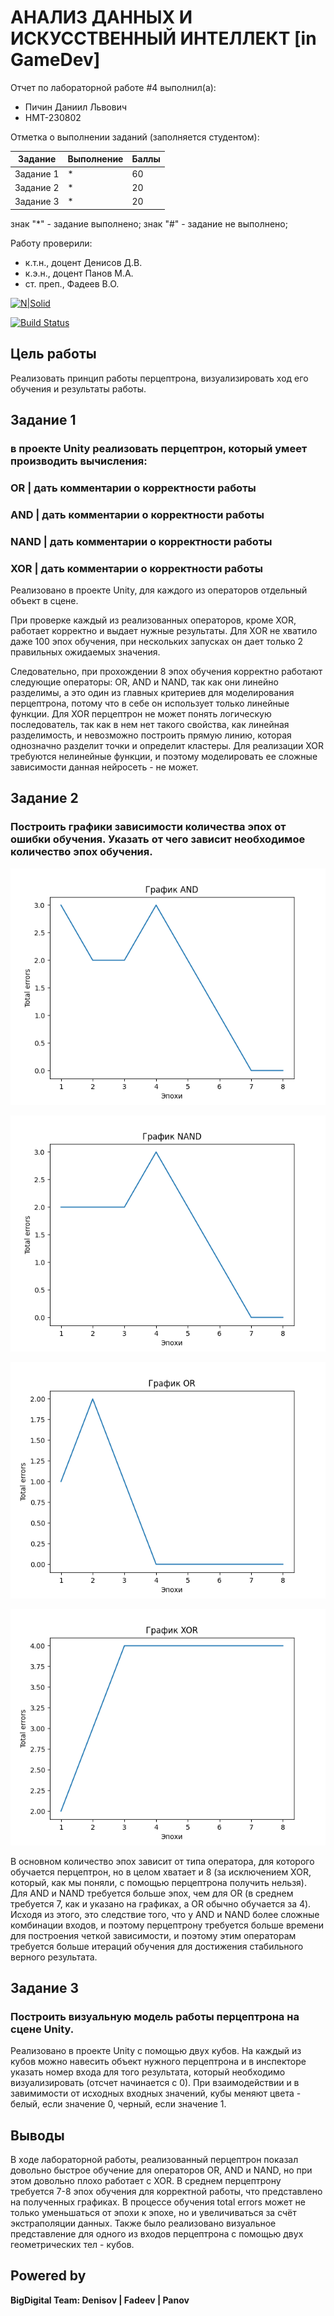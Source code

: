 # АНАЛИЗ ДАННЫХ И ИСКУССТВЕННЫЙ ИНТЕЛЛЕКТ [in GameDev]
Отчет по лабораторной работе #4 выполнил(а):
- Пичин Даниил Львович
- НМТ-230802

Отметка о выполнении заданий (заполняется студентом):

| Задание | Выполнение | Баллы |
| ------ | ------ | ------ |
| Задание 1 | * | 60 |
| Задание 2 | * | 20 |
| Задание 3 | * | 20 |

знак "*" - задание выполнено; знак "#" - задание не выполнено;

Работу проверили:
- к.т.н., доцент Денисов Д.В.
- к.э.н., доцент Панов М.А.
- ст. преп., Фадеев В.О.

[![N|Solid](https://cldup.com/dTxpPi9lDf.thumb.png)](https://nodesource.com/products/nsolid)

[![Build Status](https://travis-ci.org/joemccann/dillinger.svg?branch=master)](https://travis-ci.org/joemccann/dillinger)

## Цель работы
Реализовать принцип работы перцептрона, визуализировать ход его обучения и результаты работы.


## Задание 1
### в проекте Unity реализовать перцептрон, который умеет производить вычисления:

### OR | дать комментарии о корректности работы

### AND | дать комментарии о корректности работы

### NAND | дать комментарии о корректности работы

### XOR | дать комментарии о корректности работы


Реализовано в проекте Unity, для каждого из операторов отдельный объект в сцене.

При проверке каждый из реализованных операторов, кроме XOR, работает корректно и выдает нужные результаты. Для XOR не хватило даже 100 эпох обучения, при нескольких запусках он дает только 2 правильных ожидаемых значения. 

Следовательно, при прохождении 8 эпох обучения корректно работают следующие операторы: OR, AND и NAND, так как они линейно разделимы, а это один из главных критериев для моделирования перцептрона, потому что в себе он использует только линейные функции. Для XOR перцептрон не может понять логическую последователь, так как в нем нет такого свойства, как линейная разделимость, и невозможно построить прямую линию, которая однозначно разделит точки и определит кластеры. Для реализации XOR требуются нелинейные функции, и поэтому моделировать ее сложные зависимости данная нейросеть - не может. 


## Задание 2
### Построить графики зависимости количества эпох от ошибки  обучения. Указать от чего зависит необходимое количество эпох обучения.

![task 2](https://github.com/kurlyushonok/DA-in-GameDev-lab4/blob/main/graphs/AND.png)

![task 2](https://github.com/kurlyushonok/DA-in-GameDev-lab4/blob/main/graphs/NAND.png)

![task 2](https://github.com/kurlyushonok/DA-in-GameDev-lab4/blob/main/graphs/OR.png)

![task 2](https://github.com/kurlyushonok/DA-in-GameDev-lab4/blob/main/graphs/XOR.png)


В основном количество эпох зависит от типа оператора, для которого обучается перцептрон, но в целом хватает и 8 (за исключением XOR, который, как мы поняли, с помощью перцептрона получить нельзя). Для AND и NAND требуется больше эпох, чем для OR (в среднем требуется 7, как и указано на графиках, а OR обычно обучается за 4). Исходя из этого, это следствие того, что у AND и NAND более сложные комбинации входов, и поэтому перцептрону требуется больше времени для построения четкой зависимости, и поэтому этим операторам требуется больше итераций обучения для достижения стабильного верного результата.


## Задание 3
### Построить визуальную модель работы перцептрона на сцене Unity.

Реализовано в проекте Unity с помощью двух кубов. На каждый из кубов можно навесить объект нужного перцептрона и в инспекторе указать номер входа для того результата, который необходимо визуализировать (отсчет начинается с 0). При взаимодействии и в завимимости от исходных входных значений, кубы меняют цвета - белый, если значение 0, черный, если значение 1.


## Выводы

В ходе лабораторной работы, реализованный перцептрон показал довольно быстрое обучение для операторов OR, AND и NAND, но при этом довольно плохо работает с XOR. В среднем перцептрону требуется 7-8 эпох обучения для корректной работы, что представлено на полученных графиках. В процессе обучения total errors может не только уменьшаться от эпохи к эпохе, но и увеличиваться за счёт экстраполяции данных. Также было реализовано визуальное представление для одного из входов перцептрона с помощью двух геометрических тел - кубов.


## Powered by

**BigDigital Team: Denisov | Fadeev | Panov**

